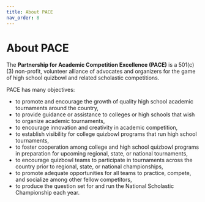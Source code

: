 ```yaml
---
title: About PACE
nav_order: 8
---
```


# About PACE
The **Partnership for Academic Competition Excellence (PACE)** is a 501(c)(3) non-profit, volunteer alliance of advocates and organizers for the game of high school quizbowl and related scholastic competitions.

PACE has many objectives:

* to promote and encourage the growth of quality high school academic tournaments around the country,
* to provide guidance or assistance to colleges or high schools that wish to organize academic tournaments,
* to encourage innovation and creativity in academic competition,
* to establish visibility for college quizbowl programs that run high school tournaments,
* to foster cooperation among college and high school quizbowl programs in preparation for upcoming regional, state, or national tournaments,
* to encourage quizbowl teams to participate in tournaments across the country prior to regional, state, or national championships,
* to promote adequate opportunities for all teams to practice, compete, and socialize among other fellow competitors,
* to produce the question set for and run the National Scholastic Championship each year.
